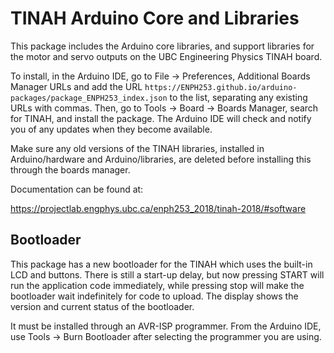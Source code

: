# TINAH Arduino Core and Libraries

This package includes the Arduino core libraries, and support libraries for the motor and servo outputs on the UBC Engineering Physics TINAH board.

To install, in the Arduino IDE, go to File → Preferences, Additional Boards Manager 
URLs and 
add the URL `https://ENPH253.github.io/arduino-packages/package_ENPH253_index.json` to the list, separating any existing URLs with commas. Then, go to Tools → Board → Boards Manager, search for TINAH, and install the package. The Arduino IDE will check and notify you of any updates when they become available.

Make sure any old versions of the TINAH libraries, installed in Arduino/hardware and Arduino/libraries, are deleted before installing this through the boards manager.

Documentation can be found at:

https://projectlab.engphys.ubc.ca/enph253_2018/tinah-2018/#software

## Bootloader

This package has a new bootloader for the TINAH which uses the built-in LCD and buttons. There is still a start-up delay, but now pressing START will run the application code immediately, while pressing stop will make the bootloader wait indefinitely for code to upload. The display shows the version and current status of the bootloader.

It must be installed through an AVR-ISP programmer. From the Arduino IDE, use Tools → Burn Bootloader after selecting the programmer you are  using.
